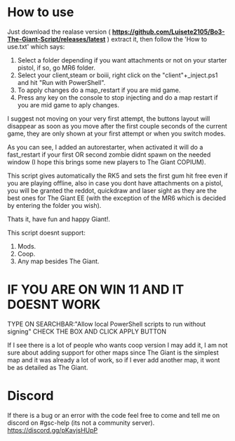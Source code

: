 # How to use

Just download the realase version ( **https://github.com/Luisete2105/Bo3-The-Giant-Script/releases/latest** ) extract it, then follow the 'How to use.txt' which says:

1. Select a folder depending if you want attachments or not on your starter pistol, if so, go MR6 folder.
2. Select your client,steam or boiii, right click on the "client"+_inject.ps1 and hit "Run with PowerShell".
3. To apply changes do a map_restart if you are mid game.
4. Press any key on the console to stop injecting and do a map restart if you are mid game to aply changes.

I suggest not moving on your very first attempt, the buttons layout will disappear as soon as you move after the first couple seconds of the current game, they are only shown at your first attempt or when you switch modes.

As you can see, I added an autorestarter, when activated it will do a fast_restart if your first OR second zombie didnt spawn on the needed window (I hope this brings some new players to The Giant COPIUM).

This script gives automatically the RK5 and sets the first gum hit free even if you are playing offline, also in case you dont have attachments on a pistol, you will be granted the reddot, quickdraw and laser sight as they are the best ones for The Giant EE (with the exception of the MR6 which is decided by entering the folder you wish).

Thats it, have fun and happy Giant!.

This script doesnt support:
1. Mods.
2. Coop.
3. Any map besides The Giant.

# IF YOU ARE ON WIN 11 AND IT DOESNT WORK
TYPE ON SEARCHBAR:"Allow local PowerShell scripts to run without signing"
CHECK THE BOX AND CLICK APPLY BUTTON

If I see there is a lot of people who wants coop version I may add it, I am not sure about adding support for other maps since The Giant is the simplest map and it was already a lot of work, so if I ever add another map, it wont be as detailed as The Giant.

# Discord
If there is a bug or an error with the code feel free to come and tell me on discord on #gsc-help (its not a community server).
https://discord.gg/pKavjsHUpP